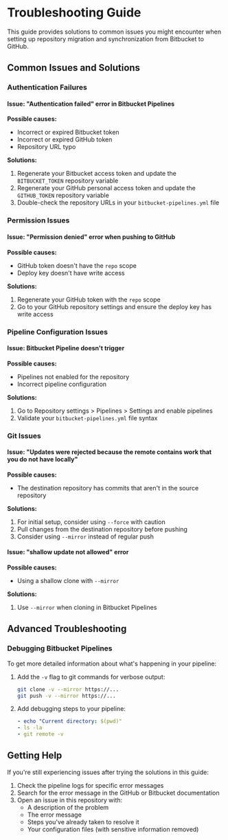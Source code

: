 # Troubleshooting Guide

This guide provides solutions to common issues you might encounter when setting up repository migration and synchronization from Bitbucket to GitHub.

## Common Issues and Solutions

### Authentication Failures

#### Issue: "Authentication failed" error in Bitbucket Pipelines

**Possible causes:**

- Incorrect or expired Bitbucket token
- Incorrect or expired GitHub token
- Repository URL typo

**Solutions:**

1. Regenerate your Bitbucket access token and update the `BITBUCKET_TOKEN` repository variable
2. Regenerate your GitHub personal access token and update the `GITHUB_TOKEN` repository variable
3. Double-check the repository URLs in your `bitbucket-pipelines.yml` file

### Permission Issues

#### Issue: "Permission denied" error when pushing to GitHub

**Possible causes:**

- GitHub token doesn't have the `repo` scope
- Deploy key doesn't have write access

**Solutions:**

1. Regenerate your GitHub token with the `repo` scope
2. Go to your GitHub repository settings and ensure the deploy key has write access

### Pipeline Configuration Issues

#### Issue: Bitbucket Pipeline doesn't trigger

**Possible causes:**

- Pipelines not enabled for the repository
- Incorrect pipeline configuration

**Solutions:**

1. Go to Repository settings > Pipelines > Settings and enable pipelines
2. Validate your `bitbucket-pipelines.yml` file syntax

### Git Issues

#### Issue: "Updates were rejected because the remote contains work that you do not have locally"

**Possible causes:**

- The destination repository has commits that aren't in the source repository

**Solutions:**

1. For initial setup, consider using `--force` with caution
2. Pull changes from the destination repository before pushing
3. Consider using `--mirror` instead of regular push

#### Issue: "shallow update not allowed" error

**Possible causes:**

- Using a shallow clone with `--mirror`

**Solutions:**

1. Use `--mirror` when cloning in Bitbucket Pipelines

## Advanced Troubleshooting

### Debugging Bitbucket Pipelines

To get more detailed information about what's happening in your pipeline:

1. Add the `-v` flag to git commands for verbose output:

   ```bash
   git clone -v --mirror https://...
   git push -v --mirror https://...
   ```

2. Add debugging steps to your pipeline:
   ```yaml
   - echo "Current directory: $(pwd)"
   - ls -la
   - git remote -v
   ```

## Getting Help

If you're still experiencing issues after trying the solutions in this guide:

1. Check the pipeline logs for specific error messages
2. Search for the error message in the GitHub or Bitbucket documentation
3. Open an issue in this repository with:
   - A description of the problem
   - The error message
   - Steps you've already taken to resolve it
   - Your configuration files (with sensitive information removed)
